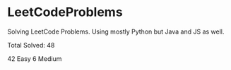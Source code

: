 # LeetCodeProblems
Solving LeetCode Problems. Using mostly Python but Java and JS as well. 

Total Solved: 48

42 Easy
6 Medium 


